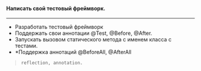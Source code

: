 #### Написать свой тестовый фреймворк.

---
- Разработать тестовый фреймворк
- Поддержать свои аннотации @Test, @Before, @After.
- Запускать вызовом статического метода с именем класса с тестами.
- *Поддержка аннотаций @BeforeAll, @AfterAll

> `reflection, annotation.`

